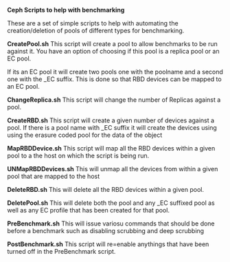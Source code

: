 **Ceph Scripts to help with benchmarking**

These are a set of simple scripts to help with automating the creation/deletion of pools of different types for benchmarking.

**CreatePool.sh**
This script will create a pool to allow benchmarks to be run against it.
You have an option of choosing if this pool is a replica pool or an EC pool.

If its an EC pool it will create two pools one with the poolname and a second one with the _EC suffix.
This is done so that RBD devices can be mapped to an EC pool.

**ChangeReplica.sh** 
This script will change the number of Replicas against a pool.

**CreateRBD.sh**
This script will create a given number of devices against a pool. If there is a pool name with _EC suffix it will create the devices using using the erasure coded pool for the data of the object

**MapRBDDevice.sh**
This script will map all the RBD devices within a given pool to a the host on which the script is being run.

**UNMapRBDDevices.sh**
This will unmap all the devices from within a given pool that are mapped to the host

**DeleteRBD.sh**
This will delete all the RBD devices within a given pool.

**DeletePool.sh**
This will delete both the pool and any _EC suffixed pool as well as any EC profile that has been created for that pool.

**PreBenchmark.sh**
This will issue variosu commands that should be done before a benchmark such as disabling scrubbing and deep scrubbing 

**PostBenchmark.sh**
This script will re=enable anythings that have been turned off in the PreBenchmark script.


